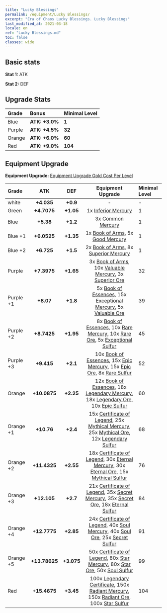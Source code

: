 ```yaml
---
title: "Lucky Blessings"
permalink: /equipment/Lucky Blessings/
excerpt: "Era of Chaos Lucky Blessings. Lucky Blessings"
last_modified_at: 2021-03-18
locale: en
ref: "Lucky Blessings.md"
toc: false
classes: wide
---
```


## Basic stats
 **Stat 1:** ATK

 **Stat 2:** DEF

## Upgrade Stats

  |     Grade    |   Bonus | Minimal Level | 
  |:-------------|:--------|:--------------| 
  | Blue | **ATK: +3.0%** | **1** | 
  | Purple | **ATK: +4.5%** | **32** | 
  | Orange | **ATK: +6.0%** | **60** | 
  | Red | **ATK: +9.0%** | **104** | 


## Equipment Upgrade
 **Equipment Upgrade:** [Equipment Upgrade Gold Cost Per Level](/equipment/EquipmentUpgradeCostPerLevel/) 

  |          Grade      | ATK | DEF | Equipment Upgrade | Minimal Level |
  |:--------------------|:---------:|:---------:|:----------------:|:--------------|
  | white | **+4.035** | **+0.9** | - | - |
  | Green | **+4.7075** | **+1.05** | 1x [Inferior Mercury](/Items/mat_2/) | 1 |
  | Blue | **+5.38** | **+1.2** | 3x [Common Mercury](/Items/mat_8/) | 1 |
  | Blue +1 | **+6.0525** | **+1.35** | 1x [Book of Arms](/Items/mat_18/), 5x [Good Mercury](/Items/mat_14/) | 1 |
  | Blue +2 | **+6.725** | **+1.5** | 2x [Book of Arms](/Items/mat_25/), 8x [Superior Mercury](/Items/mat_21/) | 1 |
  | Purple | **+7.3975** | **+1.65** | 3x [Book of Arms](/Items/mat_32/), 10x [Valuable Mercury](/Items/mat_28/), 3x [Superior Ore](/Items/mat_19/) | 32 |
  | Purple +1 | **+8.07** | **+1.8** | 5x [Book of Essences](/Items/mat_39/), 15x [Exceptional Mercury](/Items/mat_35/), 5x [Valuable Ore](/Items/mat_26/) | 39 |
  | Purple +2 | **+8.7425** | **+1.95** | 8x [Book of Essences](/Items/mat_46/), 10x [Rare Mercury](/Items/mat_42/), 10x [Rare Ore](/Items/mat_40/), 5x [Exceptional Sulfur](/Items/mat_36/) | 45 |
  | Purple +3 | **+9.415** | **+2.1** | 10x [Book of Essences](/Items/mat_53/), 15x [Epic Mercury](/Items/mat_49/), 15x [Epic Ore](/Items/mat_47/), 8x [Rare Sulfur](/Items/mat_43/) | 52 |
  | Orange | **+10.0875** | **+2.25** | 12x [Book of Essences](/Items/mat_60/), 18x [Legendary Mercury](/Items/mat_56/), 18x [Legendary Ore](/Items/mat_54/), 10x [Epic Sulfur](/Items/mat_50/) | 60 |
  | Orange +1 | **+10.76** | **+2.4** | 15x [Certificate of Legend](/Items/mat_67/), 25x [Mythical Mercury](/Items/mat_63/), 25x [Mythical Ore](/Items/mat_61/), 12x [Legendary Sulfur](/Items/mat_57/) | 68 |
  | Orange +2 | **+11.4325** | **+2.55** | 18x [Certificate of Legend](/Items/mat_74/), 30x [Eternal Mercury](/Items/mat_70/), 30x [Eternal Ore](/Items/mat_68/), 15x [Mythical Sulfur](/Items/mat_64/) | 76 |
  | Orange +3 | **+12.105** | **+2.7** | 21x [Certificate of Legend](/Items/mat_81/), 35x [Secret Mercury](/Items/mat_77/), 35x [Secret Ore](/Items/mat_75/), 18x [Eternal Sulfur](/Items/mat_71/) | 84 |
  | Orange +4 | **+12.7775** | **+2.85** | 24x [Certificate of Legend](/Items/mat_88/), 40x [Soul Mercury](/Items/mat_84/), 40x [Soul Ore](/Items/mat_82/), 25x [Secret Sulfur](/Items/mat_78/) | 91 |
  | Orange +5 | **+13.78625** | **+3.075** | 50x [Certificate of Legend](/Items/mat_95/), 80x [Star Mercury](/Items/mat_91/), 80x [Star Ore](/Items/mat_89/), 50x [Soul Sulfur](/Items/mat_85/) | 99 |
  | Red | **+15.4675** | **+3.45** | 100x [Legendary Certificate](/Items/mat_102/), 150x [Radiant Mercury](/Items/mat_98/), 150x [Radiant Ore](/Items/mat_96/), 100x [Star Sulfur](/Items/mat_92/) | 104 |


